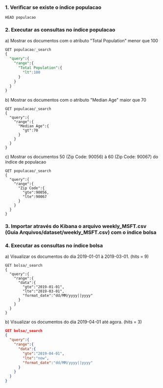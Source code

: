 
### 1. Verificar se existe o índice populacao

```
HEAD populacao
```

### 2. Executar as consultas no índice populacao

a) Mostrar os documentos com o atributo "Total Population" menor que 100

```sql
GET populacao/_search
{
  "query":{
    "range":{
      "Total Population":{
        "lt":100
      }
    }
  }
}
```

b) Mostrar os documentos com o atributo "Median Age" maior que 70
```keyvalue
GET populacao/_search
{
  "query":{
    "range":{
      "Median Age":{
        "gt":70
      }
    }
  }
}
```
c) Mostrar os documentos 50 (Zip Code: 90056) à 60 (Zip Code: 90067) do índice de populacao

```kibana
GET populacao/_search
{
  "query":{
    "range":{
      "Zip Code":{
        "gte":90056,
        "lte":90067
      }
    }
  }
}
```
### 3. Importar através do Kibana o arquivo weekly_MSFT.csv (Guia Arquivos/dataset/weekly_MSFT.csv) com o índice bolsa

### 4. Executar as consultas no índice bolsa

a) Visualizar os documentos do dia 2019-01-01 à 2019-03-01. (hits = 9)


```elasticsearch
GET bolsa/_search
{
  "query":{
    "range":{
      "data":{
        "gte":"2019-01-01",
        "lte":"2019-03-01",
        "format_date":"dd/MM/yyyy||yyyy"
      }
    }
  }
}
```
b) Visualizar os documentos do dia 2019-04-01 até agora. (hits = 3)
```json
GET bolsa/_search
{
  "query":{
    "range":{
      "data":{
        "gte":"2019-04-01",
        "lte":"now",
        "format_date":"dd/MM/yyyy||yyyy"
      }
    }
  }
}
```